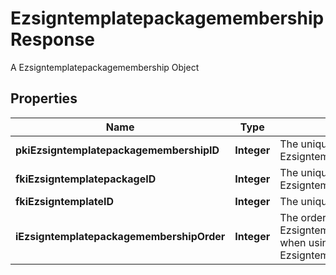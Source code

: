 

# EzsigntemplatepackagemembershipResponse

A Ezsigntemplatepackagemembership Object

## Properties

| Name | Type | Description | Notes |
|------------ | ------------- | ------------- | -------------|
|**pkiEzsigntemplatepackagemembershipID** | **Integer** | The unique ID of the Ezsigntemplatepackagemembership |  |
|**fkiEzsigntemplatepackageID** | **Integer** | The unique ID of the Ezsigntemplatepackage |  |
|**fkiEzsigntemplateID** | **Integer** | The unique ID of the Ezsigntemplate |  |
|**iEzsigntemplatepackagemembershipOrder** | **Integer** | The order in which the Ezsigntemplate will be imported when using an Ezsigntemplatepackage. |  |



